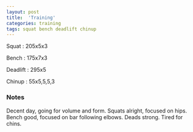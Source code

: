 ```yaml
---
layout: post
title:  'Training'
categories: training
tags: squat bench deadlift chinup
---
```


Squat       :   205x5x3

Bench       :   175x7x3

Deadlift    :   295x5

Chinup      :   55x5,5,5,3

### Notes

Decent day, going for volume and form. Squats alright, focused on hips. Bench good,
focused on bar following elbows. Deads strong. Tired for chins.
